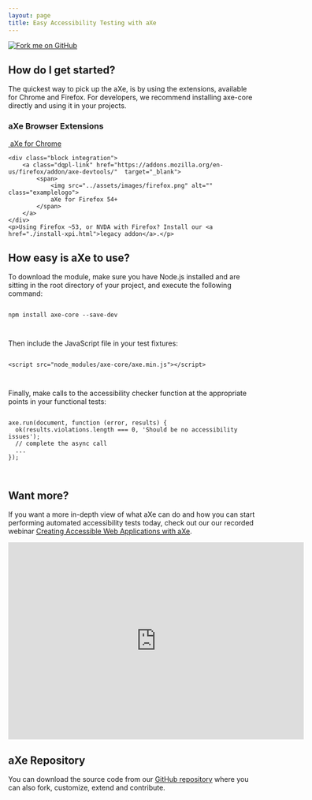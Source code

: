 ```yaml
---
layout: page
title: Easy Accessibility Testing with aXe
---
```

<div><a href="https://github.com/dequelabs/axe-core" target="_blank" class="fork" title="Fork me on GitHub"><img src="https://camo.githubusercontent.com/38ef81f8aca64bb9a64448d0d70f1308ef5341ab/68747470733a2f2f73332e616d617a6f6e6177732e636f6d2f6769746875622f726962626f6e732f666f726b6d655f72696768745f6461726b626c75655f3132313632312e706e67" alt="Fork me on GitHub" data-canonical-src="https://s3.amazonaws.com/github/ribbons/forkme_right_darkblue_121621.png"></a></div>

## How do I get started?
The quickest way to pick up the aXe, is by using the extensions, available for Chrome and Firefox. For developers, we recommend installing axe-core directly and using it in your projects.

<div class="allblocks">
	<div class="browser"><h3>aXe Browser Extensions</h3></div>
	<div class="block integration">
		<a class="dqpl-link" href="https://chrome.google.com/webstore/detail/axe/lhdoppojpmngadmnindnejefpokejbdd"  target="_blank">
			<span>
				<img src="../assets/images/chrome.png" alt="" class="examplelogo">
		    aXe for Chrome
		  </span>
	  </a>
	</div>

	<div class="block integration">
		<a class="dqpl-link" href="https://addons.mozilla.org/en-us/firefox/addon/axe-devtools/"  target="_blank">
			<span>
				<img src="../assets/images/firefox.png" alt="" class="examplelogo">
				aXe for Firefox 54+
			</span>
		</a>	
	</div>
	<p>Using Firefox ~53, or NVDA with Firefox? Install our <a href="./install-xpi.html">legacy addon</a>.</p>
</div>



## How easy is aXe to use?
To download the module, make sure you have Node.js installed and are sitting in the root directory of your project, and execute the following command:

<div class="highlighter-rouge language-bash">
<pre><code>
npm install axe-core --save-dev

</code></pre>
</div>

Then include the JavaScript file in your test fixtures:

<div class="highlighter-rouge language-html">
<pre><code>
&lt;script src="node_modules/axe-core/axe.min.js">&lt;/script>

</code></pre>
</div>

Finally, make calls to the accessibility checker function at the appropriate points in your functional tests:

<div class="highlighter-rouge language-javascript">
<pre><code>
axe.run(document, function (error, results) {
  ok(results.violations.length === 0, 'Should be no accessibility issues');
  // complete the async call
  ...
});

</code></pre>
</div>

## Want more?

If you want a more in-depth view of what aXe can do and how you can start performing automated accessibility tests today, check out our our recorded webinar <a href="https://www.youtube.com/watch?v=C1d278Inrl4" class="dqpl-link" target="_blank">Creating Accessible Web Applications with aXe</a>.

<div class="responsive-iframe">
	<div>
		<iframe width="600" height="400" src="https://www.youtube.com/embed/C1d278Inrl4" frameborder="0" allowfullscreen title="Webinar Creating Accessible Web Applications with aXe"></iframe>
	</div>
</div>

## aXe Repository
You can download the source code from our <a class="dqpl-link" href="https://github.com/dequelabs/axe-core"  alt="" target="_blank">GitHub repository</a> where you can also fork, customize, extend and contribute.
